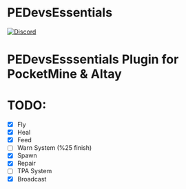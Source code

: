 # PEDevsEssentials

[![Discord](https://img.shields.io/discord/427472879072968714.svg?style=flat-square&label=discord&colorB=7289da)](https://discord.gg/xkk6g8M)
# PEDevsEsssentials Plugin for PocketMine & Altay
# TODO:
- [x] Fly
- [x] Heal
- [x] Feed
- [ ] Warn System (%25 finish)
- [x] Spawn
- [x] Repair
- [ ] TPA System
- [x] Broadcast
